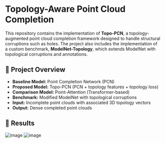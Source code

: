 # Topology-Aware Point Cloud Completion

This repository contains the implementation of **Topo-PCN**, a topology-augmented point cloud completion framework designed to handle structural corruptions such as holes. The project also includes the implementation of a custom benchmark, **ModelNet-Topology**, which extends ModelNet with topological corruptions and annotations.

## 🔧 Project Overview

- **Baseline Model:** Point Completion Network (PCN)
- **Proposed Model:** Topo-PCN (PCN + topology features + topology loss)
- **Comparison Model:** Point-Attention (Transformer-based)
- **Benchmark:** Modified ModelNet with topological corruptions
- **Input:** Incomplete point clouds with associated 3D topology vectors
- **Output:** Dense completed point clouds

## 🔧 Results
![image](https://github.com/user-attachments/assets/12b6f7d1-b727-4f50-bafa-7e0c83b5202b)
![image](https://github.com/user-attachments/assets/0e104033-429f-4277-8e2c-7333b10b0054)



